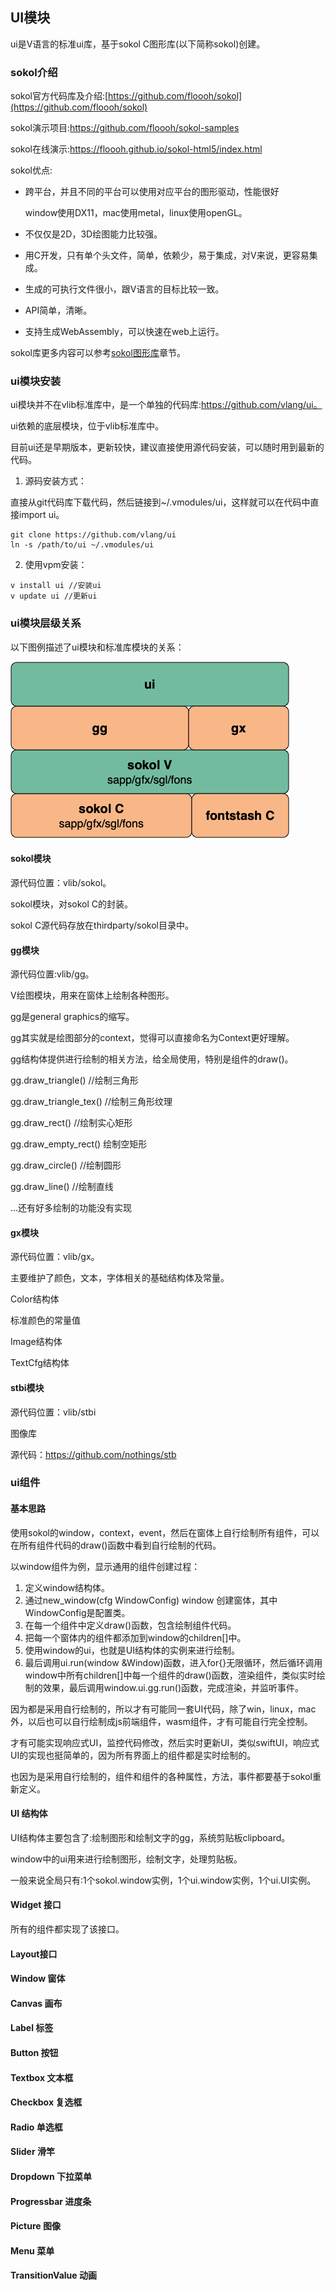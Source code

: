 ## UI模块

ui是V语言的标准ui库，基于sokol C图形库(以下简称sokol)创建。

### sokol介绍

sokol官方代码库及介绍:[https://github.com/floooh/sokol](https://github.com/floooh/sokol)

sokol演示项目:https://github.com/floooh/sokol-samples

sokol在线演示:https://floooh.github.io/sokol-html5/index.html

sokol优点:

- 跨平台，并且不同的平台可以使用对应平台的图形驱动，性能很好

  window使用DX11，mac使用metal，linux使用openGL。

- 不仅仅是2D，3D绘图能力比较强。

- 用C开发，只有单个头文件，简单，依赖少，易于集成，对V来说，更容易集成。

- 生成的可执行文件很小，跟V语言的目标比较一致。

- API简单，清晰。

- 支持生成WebAssembly，可以快速在web上运行。

sokol库更多内容可以参考[sokol图形库](sokol.md)章节。

### ui模块安装

ui模块并不在vlib标准库中，是一个单独的代码库:https://github.com/vlang/ui。

ui依赖的底层模块，位于vlib标准库中。

目前ui还是早期版本，更新较快，建议直接使用源代码安装，可以随时用到最新的代码。

1. 源码安装方式：

直接从git代码库下载代码，然后链接到~/.vmodules/ui，这样就可以在代码中直接import ui。

```
git clone https://github.com/vlang/ui
ln -s /path/to/ui ~/.vmodules/ui
```

2. 使用vpm安装：


```
v install ui //安装ui
v update ui	//更新ui
```

### ui模块层级关系

以下图例描述了ui模块和标准库模块的关系：

![](gui.assets/image-20211023153042719.png)

#### sokol模块

源代码位置：vlib/sokol。

sokol模块，对sokol C的封装。

sokol C源代码存放在thirdparty/sokol目录中。

#### gg模块

源代码位置:vlib/gg。

V绘图模块，用来在窗体上绘制各种图形。

gg是general graphics的缩写。

gg其实就是绘图部分的context，觉得可以直接命名为Context更好理解。

gg结构体提供进行绘制的相关方法，给全局使用，特别是组件的draw()。

gg.draw_triangle() //绘制三角形

gg.draw_triangle_tex() //绘制三角形纹理

gg.draw_rect()	//绘制实心矩形

gg.draw_empty_rect()	绘制空矩形

gg.draw_circle()	//绘制圆形

gg.draw_line()	//绘制直线

...还有好多绘制的功能没有实现

#### gx模块

源代码位置：vlib/gx。

主要维护了颜色，文本，字体相关的基础结构体及常量。

Color结构体

标准颜色的常量值

Image结构体

TextCfg结构体

#### stbi模块

源代码位置：vlib/stbi

图像库

源代码：https://github.com/nothings/stb

### ui组件

#### 基本思路

使用sokol的window，context，event，然后在窗体上自行绘制所有组件，可以在所有组件代码的draw()函数中看到自行绘制的代码。

以window组件为例，显示通用的组件创建过程：

1. 定义window结构体。
2. 通过new_window(cfg WindowConfig) window 创建窗体，其中WindowConfig是配置类。
3. 在每一个组件中定义draw()函数，包含绘制组件代码。
4. 把每一个窗体内的组件都添加到window的children[]中。
5. 使用window的ui，也就是UI结构体的实例来进行绘制。
6. 最后调用ui.run(window &Window)函数，进入for{}无限循环，然后循环调用window中所有children[]中每一个组件的draw()函数，渲染组件，类似实时绘制的效果，最后调用window.ui.gg.run()函数，完成渲染，并监听事件。

因为都是采用自行绘制的，所以才有可能同一套UI代码，除了win，linux，mac外，以后也可以自行绘制成js前端组件，wasm组件，才有可能自行完全控制。

才有可能实现响应式UI，监控代码修改，然后实时更新UI，类似swiftUI，响应式UI的实现也挺简单的，因为所有界面上的组件都是实时绘制的。

也因为是采用自行绘制的，组件和组件的各种属性，方法，事件都要基于sokol重新定义。

#### UI 结构体

UI结构体主要包含了:绘制图形和绘制文字的gg，系统剪贴板clipboard。

window中的ui用来进行绘制图形，绘制文字，处理剪贴板。

一般来说全局只有:1个sokol.window实例，1个ui.window实例，1个ui.UI实例。

#### Widget 接口

所有的组件都实现了该接口。

#### Layout接口



#### Window 窗体



#### Canvas 画布



#### Label 标签



#### Button 按钮



#### Textbox 文本框



#### Checkbox  复选框



#### Radio 单选框



#### Slider 滑竿



#### Dropdown 下拉菜单



#### Progressbar 进度条



#### Picture 图像



#### Menu 菜单



#### TransitionValue 动画

